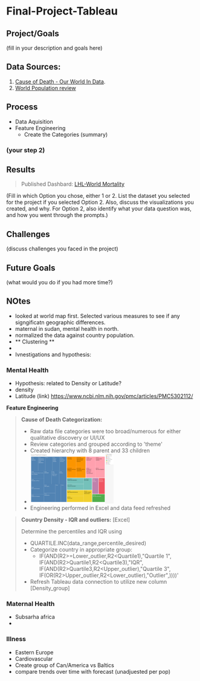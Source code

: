# Final-Project-Tableau

## Project/Goals
(fill in your description and goals here)

## Data Sources:
1. [Cause of Death - Our World In Data](https://www.kaggle.com/datasets/ivanchvez/causes-of-death-our-world-in-data?resource=download).
2. [World Population review](https://worldpopulationreview.com/countries)

## Process
* Data Aquisition
* Feature Engineering
  * Create the Categories (summary)
### (your step 2)

## Results

> Published Dashbard: [LHL-World Mortality](https://public.tableau.com/shared/HRX9FJGGF?:display_count=n&:origin=viz_share_link)

(Fill in which Option you chose, either 1 or 2. List the dataset you selected for the project if you selected Option 2. Also, discuss the visualizations you created, and why. For Option 2, also identify what your data question was, and how you went through the prompts.)

## Challenges 
(discuss challenges you faced in the project)

## Future Goals
(what would you do if you had more time?)

## NOtes
- looked at world map first. Selected various measures to see if any signgificatn geographic differences. 
- maternal in sudan, mental health in north. 
- normalized the data against country population. 
- ** Clustering **
- 
- Ivnestigations and hypothesis: 
### Mental Health
  - Hypothesis: related to Density or Latitude?
  - density
  - Latitude (link) https://www.ncbi.nlm.nih.gov/pmc/articles/PMC5302112/

**Feature Engineering**

> **Cause of Death Categorization:**  
> * Raw data file categories were too broad/numerous for either qualitative discovery or UI/UX  
> * Review categories and grouped according to 'theme'
> * Created hierarchy with 8 parent and 33 children
> * <img src="images/Categories_cause.png" height=auto width=50% alt="Categories_cause.png" />
> * Engineering performed in Excel and data feed refreshed


   > **Country Density - IQR and outliers:** [Excel]
   > 
   > Determine the percentiles and IQR using  
   >   * QUARTILE.INC(data_range,percentile_desired)  
   > * Categorize country in appropriate group:
   >   * IF(AND(R2>=Lower_outlier,R2<Quartile1),"Quartile 1",  
      IF(AND(R2>Quartile1,R2<Quartile3),"IQR",  
      IF(AND(R2>Quartile3,R2<Upper_outlier),"Quartile 3",  
      IF(OR(R2>Upper_outlier,R2<Lower_outlier),"Outlier",))))'
   > * Refresh Tableau data connection to utilize new column [Density_group]

### Maternal Health
  - Subsarha africa
  - 

### Illness
- Eastern Europe
- Cardiovascular
- Create group of Can/America vs Baltics
- compare trends over time with forecast (unadjuested per pop)